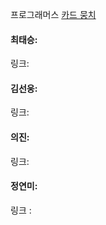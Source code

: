 프로그래머스 [카드 뭉치](https://school.programmers.co.kr/learn/courses/30/lessons/159994)<br>

#### 최태승: 
링크: 

#### 김선웅: 
링크:

#### 의진: 
링크: 

#### 정연미:
링크 : 
